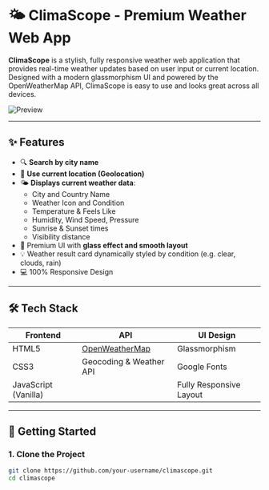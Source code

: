 # 🌤️ ClimaScope - Premium Weather Web App

**ClimaScope** is a stylish, fully responsive weather web application that provides real-time weather updates based on user input or current location. Designed with a modern glassmorphism UI and powered by the OpenWeatherMap API, ClimaScope is easy to use and looks great across all devices.

![Preview](assets/screenshot.jpg)

---

## ✨ Features

- 🔍 **Search by city name**
- 📍 **Use current location (Geolocation)**
- 🌤️ **Displays current weather data**:
  - City and Country Name
  - Weather Icon and Condition
  - Temperature & Feels Like
  - Humidity, Wind Speed, Pressure
  - Sunrise & Sunset times
  - Visibility distance
- 🎨 Premium UI with **glass effect and smooth layout**
- 💡 Weather result card dynamically styled by condition (e.g. clear, clouds, rain)
- 💻 100% Responsive Design

---

## 🛠 Tech Stack

| Frontend | API | UI Design |
|----------|-----|-----------|
| HTML5    | [OpenWeatherMap](https://openweathermap.org/api) | Glassmorphism |
| CSS3     | Geocoding & Weather API | Google Fonts |
| JavaScript (Vanilla) | | Fully Responsive Layout |

---

## 🚀 Getting Started

### 1. Clone the Project

```bash
git clone https://github.com/your-username/climascope.git
cd climascope
